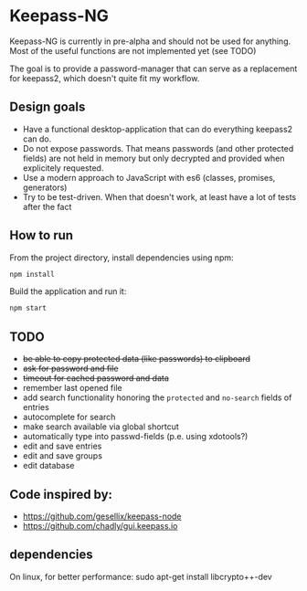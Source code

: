 # Keepass-NG

Keepass-NG is currently in pre-alpha and should not be used for anything.
Most of the useful functions are not implemented yet (see TODO)

The goal is to provide a password-manager that can serve as a replacement for keepass2, 
which doesn't quite fit my workflow.


## Design goals

- Have a functional desktop-application that can do everything keepass2 can do.
- Do not expose passwords. 
    That means passwords (and other protected fields) are not held in memory but only decrypted 
    and provided when explicitely requested.
- Use a modern approach to JavaScript with es6 (classes, promises, generators)
- Try to be test-driven. When that doesn't work, at least have a lot of tests after the fact


## How to run

From the project directory, install dependencies using npm:

```bash
npm install
```

Build the application and run it:

```bash
npm start
```
    

## TODO
- ~~be able to copy protected data (like passwords) to clipboard~~
- ~~ask for password and file~~
- ~~timeout for cached password and data~~
- remember last opened file
- add search functionality honoring the `protected` and `no-search` fields of entries
- autocomplete for search
- make search available via global shortcut
- automatically type into passwd-fields (p.e. using xdotools?) 
- edit and save entries
- edit and save groups
- edit database


## Code inspired by:
- https://github.com/gesellix/keepass-node
- https://github.com/chadly/gui.keepass.io

## dependencies
On linux, for better performance:
sudo apt-get install libcrypto++-dev
